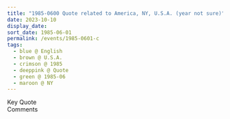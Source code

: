 ```yaml
---
title: "1985-0600 Quote related to America, NY, U.S.A. (year not sure)"
date: 2023-10-10
display_date: 
sort_date: 1985-06-01
permalink: /events/1985-0601-c
tags:
  - blue @ English
  - brown @ U.S.A.
  - crimson @ 1985
  - deeppink @ Quote
  - green @ 1985-06
  - maroon @ NY
---
```


<wave-list>
  <list-title color="green" width="75">Key Quote</list-title>
  <list-item color="BlanchedAlmond"  width="200"></list-item>
  <list-item color="Lavender"></list-item>
  <list-item color="BlanchedAlmond"></list-item>
</wave-list>

<br>

<wave-list>
  <list-title color="green" width="75">Comments</list-title>
  <list-item color="BlanchedAlmond"  width="200"></list-item>
  <list-item color="Lavender"></list-item>
  <list-item color="BlanchedAlmond"></list-item>
</wave-list>